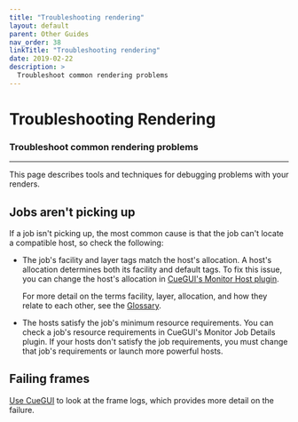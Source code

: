 ```yaml
---
title: "Troubleshooting rendering"
layout: default
parent: Other Guides
nav_order: 38
linkTitle: "Troubleshooting rendering"
date: 2019-02-22
description: >
  Troubleshoot common rendering problems
---
```


# Troubleshooting Rendering

### Troubleshoot common rendering problems

---

This page describes tools and techniques for debugging problems with your
renders.

## Jobs aren't picking up

If a job isn't picking up, the most common cause is that the job can't locate a
compatible host, so check the following:

-   The job's facility and layer tags match the host's allocation. A host's
    allocation determines both its facility and default tags. To fix this issue,
    you can change the host's allocation in
    [CueGUI's Monitor Host plugin](/docs/reference/cuegui-reference#managing-hosts).

    For more detail on the terms facility, layer, allocation, and how they
    relate to each other, see the [Glossary](/docs/concepts/glossary).

-   The hosts satisfy the job's minimum resource requirements. You can check a
    job's resource requirements in CueGUI's Monitor Job Details plugin. If your
    hosts don't satisfy the job requirements, you must change that job's
    requirements or launch more powerful hosts.

## Failing frames

[Use CueGUI](/docs/reference/cuegui-reference#viewing-logs) to look at the frame logs, which
provides more detail on the failure.
